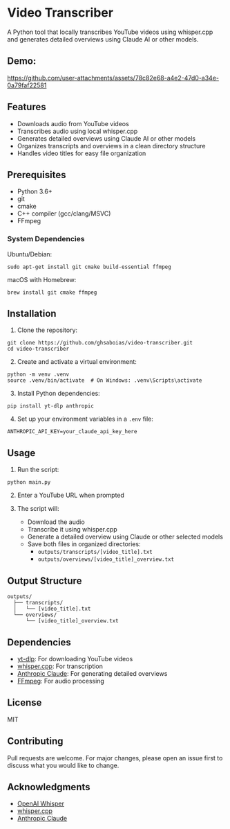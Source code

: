 # Video Transcriber

A Python tool that locally transcribes YouTube videos using whisper.cpp and generates detailed overviews using Claude AI or other models.

## Demo:

https://github.com/user-attachments/assets/78c82e68-a4e2-47d0-a34e-0a79faf22581

## Features

- Downloads audio from YouTube videos
- Transcribes audio using local whisper.cpp
- Generates detailed overviews using Claude AI or other models
- Organizes transcripts and overviews in a clean directory structure
- Handles video titles for easy file organization

## Prerequisites

- Python 3.6+
- git
- cmake
- C++ compiler (gcc/clang/MSVC)
- FFmpeg

### System Dependencies

Ubuntu/Debian:

```
sudo apt-get install git cmake build-essential ffmpeg
```

macOS with Homebrew:

```
brew install git cmake ffmpeg
```

## Installation

1. Clone the repository:

```
git clone https://github.com/ghsaboias/video-transcriber.git
cd video-transcriber
```

2. Create and activate a virtual environment:

```
python -m venv .venv
source .venv/bin/activate  # On Windows: .venv\Scripts\activate
```

3. Install Python dependencies:

```
pip install yt-dlp anthropic
```

4. Set up your environment variables in a `.env` file:

```
ANTHROPIC_API_KEY=your_claude_api_key_here
```

## Usage

1. Run the script:

```
python main.py
```

2. Enter a YouTube URL when prompted

3. The script will:
   - Download the audio
   - Transcribe it using whisper.cpp
   - Generate a detailed overview using Claude or other selected models
   - Save both files in organized directories:
     - `outputs/transcripts/[video_title].txt`
     - `outputs/overviews/[video_title]_overview.txt`

## Output Structure

```
outputs/
  ├── transcripts/
  │   └── [video_title].txt
  └── overviews/
      └── [video_title]_overview.txt
```

## Dependencies

- [yt-dlp](https://github.com/yt-dlp/yt-dlp): For downloading YouTube videos
- [whisper.cpp](https://github.com/ggerganov/whisper.cpp): For transcription
- [Anthropic Claude](https://www.anthropic.com/): For generating detailed overviews
- [FFmpeg](https://ffmpeg.org/): For audio processing

## License

MIT

## Contributing

Pull requests are welcome. For major changes, please open an issue first to discuss what you would like to change.

## Acknowledgments

- [OpenAI Whisper](https://github.com/openai/whisper)
- [whisper.cpp](https://github.com/ggerganov/whisper.cpp)
- [Anthropic Claude](https://www.anthropic.com/)
